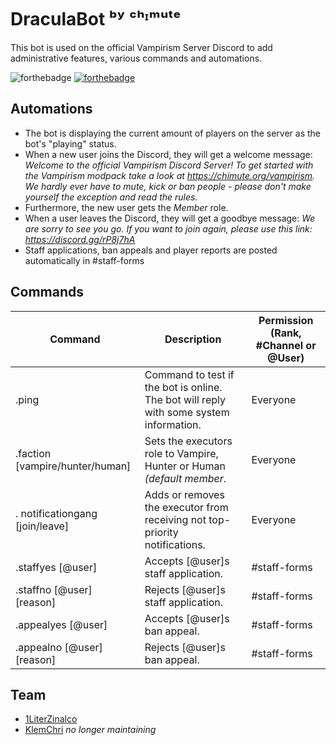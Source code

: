 # DraculaBot ᵇʸ ᶜʰᶦᵐᵘᵗᵉ
This bot is used on the official Vampirism Server Discord to add administrative features, various commands and automations.

![forthebadge](https://forthebadge.com/images/badges/made-with-python.svg) [![forthebadge](https://forthebadge.com/images/badges/built-with-love.svg)](https://forthebadge.com)

## Automations
- The bot is displaying the current amount of players on the server as the bot's "playing" status.
- When a new user joins the Discord, they will get a welcome message: *Welcome to the official Vampirism Discord Server! To get started with the Vampirism modpack take a look at https://chimute.org/vampirism. We hardly ever have to mute, kick or ban people - please don't make yourself the exception and read the rules.*
- Furthermore, the new user gets the *Member* role.
- When a user leaves the Discord, they will get a goodbye message: *We are sorry to see you go. If you want to join again, please use this link: https://discord.gg/rP8j7hA*
- Staff applications, ban appeals and player reports are posted automatically in #staff-forms

## Commands
| Command | Description | Permission (Rank, #Channel or @User) |
| ------ | ------ | ------ |
| .ping | Command to test if the bot is online. The bot will reply with some system information. | Everyone |
| .faction [vampire/hunter/human] | Sets the executors role to Vampire, Hunter or Human *(default member*. | Everyone |
| . notificationgang [join/leave] | Adds or removes the executor from receiving not top-priority notifications. | Everyone |
| .staffyes [@user] | Accepts [@user]s staff application. | #staff-forms |
| .staffno [@user] [reason] | Rejects [@user]s staff application. | #staff-forms |
| .appealyes [@user] | Accepts [@user]s ban appeal. | #staff-forms |
| .appealno [@user] [reason] | Rejects [@user]s ban appeal. | #staff-forms |

## Team
- [1LiterZinalco](https://github.com/1LiterZinalco)
- [KlemChri](https://github.com/KlemChri) _no longer maintaining_
